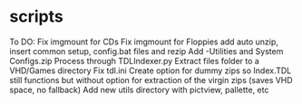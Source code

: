 # scripts
To DO:
Fix imgmount for CDs
Fix imgmount for Floppies
add auto unzip, insert common setup, config.bat files and rezip
Add -Utilities and System Configs.zip
Process through TDLIndexer.py
Extract files folder to a VHD/Games directory
Fix tdl.ini
Create option for dummy zips so Index.TDL still functions but without option for extraction of the virgin zips (saves VHD space, no fallback)
Add new utils directory with pictview, pallette, etc
